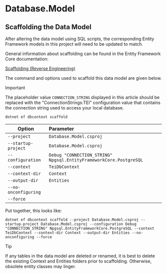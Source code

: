 ﻿# Database.Model

## Scaffolding the Data Model

After altering the data model using SQL scripts, the corresponding Entity Framework models in this project will need to
be updated to match.

General information about scaffolding can be found in the Entity Framework Core documentation:

[Scaffolding (Reverse Engineering)](https://learn.microsoft.com/en-us/ef/core/managing-schemas/scaffolding/?tabs=dotnet-core-cli)

The command and options used to scaffold this data model are given below.

> [!IMPORTANT]
> The placeholder value `CONNECTION_STRING` displayed in this article should be replaced with the "ConnectionStrings:TEI" configuration value that contains the connection string used to access your local database.

`dotnet ef dbcontext scaffold`

| Option               | Parameter                                                         |
| -------------------- | :---------------------------------------------------------------- |
| `--project`          | `Database.Model.csproj`                                           |
| `--startup-project`  | `Database.Model.csproj`                                           |
| `--configuration`    | `Debug "CONNECTION_STRING" Npgsql.EntityFrameworkCore.PostgreSQL` |
| `--context`          | `TeiDbContext`                                                    |
| `--context-dir`      | `Context`                                                         |
| `--output-dir`       | `Entities`                                                        |
| `--no-onconfiguring` |                                                                   |
| `--force`            |                                                                   |

Put together, this looks like:

```
dotnet ef dbcontext scaffold --project Database.Model.csproj --startup-project Database.Model.csproj --configuration Debug "CONNECTION_STRING" Npgsql.EntityFrameworkCore.PostgreSQL --context TeiDbContext --context-dir Context --output-dir Entities --no-onconfiguring --force
```

> [!TIP]
> If any tables in the data model are deleted or renamed, it is best to delete the existing Context and Entities folders prior to scaffolding. Otherwise, obsolete entity classes may linger.
